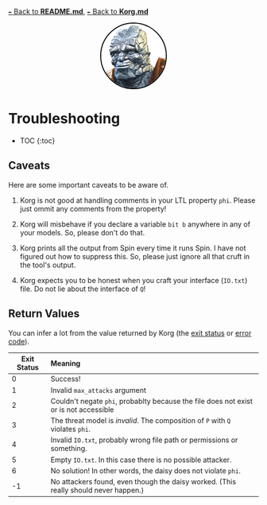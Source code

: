[`↞` Back to **README.md**](../README.md), [`↞` Back to **Korg.md**](Korg.md)

<p align="center">
<img
    title="Pictured: Korg is also a super-hero made of rocks, and one of the main characters in Thor: Ragnarok.  Image courtesy of Marvel: https://marvel-contestofchampions.fandom.com/wiki/Korg"
    style="border-radius: 50%; border: 2px solid black;" 
    src="images/Korg_portrait.png"
    width="130">
</p>

# Troubleshooting

* TOC
{:toc}

## Caveats

Here are some important caveats to be aware of.

1. Korg is not good at handling comments in your LTL property `phi`.  Please just ommit any comments from the property!

2. Korg will misbehave if you declare a variable `bit b` anywhere in any of your models.  So, please don't do that.

3. Korg prints all the output from Spin every time it runs Spin.  I have not figured out how to suppress this.  So, please just ignore all that cruft in the tool's output.

3. Korg expects you to be honest when you craft your interface (`IO.txt`) file.  Do not lie about the interface of `Q`!

## Return Values

You can infer a lot from the value returned by Korg (the [exit status](https://en.wikipedia.org/wiki/Exit_status) or [error code](https://en.wikipedia.org/wiki/Error_code)).

| Exit Status | Meaning                                                                               |
|-------------|:--------------------------------------------------------------------------------------|
| 0           | Success!                                                                              |
| 1           | Invalid `max_attacks` argument                                                        |
| 2           | Couldn't negate `phi`, probablty because the file does not exist or is not accessible |
| 3           | The threat model is *invalid*.  The composition of `P` with `Q` violates `phi`.       |
| 4           | Invalid `IO.txt`, probably wrong file path or permissions or something.               |
| 5           | Empty `IO.txt`.  In this case there is no possible attacker.                          |
| 6           | No solution!  In other words, the daisy does not violate `phi`.                       |
| -1          | No attackers found, even though the daisy worked.  (This really should never happen.) |